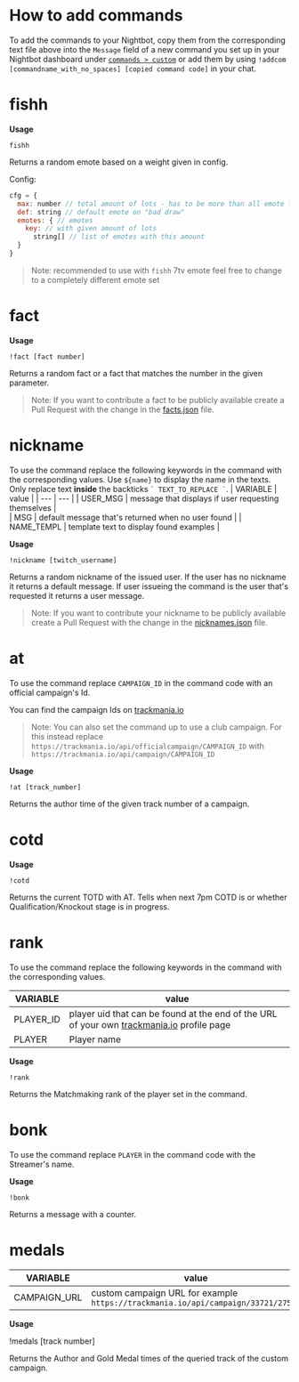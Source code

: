 # How to add commands

To add the commands to your Nightbot, copy them from the corresponding text file above into the `Message` field of a new command you set up in your Nightbot dashboard under [`commands > custom`](https://nightbot.tv/commands/custom) or add them by using `!addcom [commandname_with_no_spaces] [copied command code]` in your chat.


# fishh
**Usage**

`fishh`

Returns a random emote based on a weight given in config.

Config:
```js
cfg = {
  max: number // total amount of lots - has to be more than all emote lots combined
  def: string // default emote on "bad draw"
  emotes: { // emotes
    key: // with given amount of lots
      string[] // list of emotes with this amount
  }
}
```

> Note:
> recommended to use with `fishh` 7tv emote
> feel free to change to a completely different emote set

# fact

**Usage** 

`!fact [fact number]`

Returns a random fact or a fact that matches the number in the given parameter.

> Note:
> If you want to contribute a fact to be publicly available create a Pull Request with the change in the [facts.json](https://github.com/c-scholz/tm-shenanigans/blob/master/facts.json) file.


# nickname

To use the command replace the following keywords in the command with the corresponding values.
Use `${name}` to display the name in the texts.
Only replace text **inside** the backticks ``` ` TEXT_TO_REPLACE ` ```.
| VARIABLE | value |
| --- | ---  |
| USER_MSG   | message that displays if user requesting themselves                         |            
| MSG        | default message that's returned when no user found                          |
| NAME_TEMPL | template text to display found examples                                     |


**Usage**

`!nickname [twitch_username]`

Returns a random nickname of the issued user. If the user has no nickname it returns a default message. If user issueing the command is the user that's requested it returns a user message.

> Note:
> If you want to contribute your nickname to be publicly available create a Pull Request with the change in the [nicknames.json](https://github.com/c-scholz/tm-shenanigans/blob/master/nicknames.json) file.


# at

To use the command replace `CAMPAIGN_ID` in the command code with an official campaign's Id.

You can find the campaign Ids on [trackmania.io](https://trackmania.io/#/campaigns)

> Note:
> You can also set the command up to use a club campaign.
> For this instead replace `https://trackmania.io/api/officialcampaign/CAMPAIGN_ID` with `https://trackmania.io/api/campaign/CAMPAIGN_ID`

**Usage**

`!at [track_number]`

Returns the author time of the given track number of a campaign.

# cotd

**Usage**

`!cotd`

Returns the current TOTD with AT. Tells when next 7pm COTD is or whether Qualification/Knockout stage is in progress.


# rank

To use the command replace the following keywords in the command with the corresponding values.

| VARIABLE | value |
| --- | ---  |
| PLAYER_ID  | player uid that can be found at the end of the URL of your own [trackmania.io](https://trackmania.io) profile page |         
| PLAYER     | Player name                                                                                                        |

**Usage**

`!rank`

Returns the Matchmaking rank of the player set in the command.

# bonk

To use the command replace `PLAYER` in the command code with the Streamer's name.

**Usage**

`!bonk`

Returns a message with a counter.

# medals

| VARIABLE | value |
| --- | --- |
| CAMPAIGN_URL | custom campaign URL for example `https://trackmania.io/api/campaign/33721/27523` |

**Usage**

!medals [track number]

Returns the Author and Gold Medal times of the queried track of the custom campaign.
